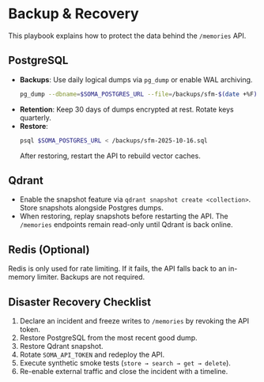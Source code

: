 # Backup & Recovery

This playbook explains how to protect the data behind the `/memories` API.

## PostgreSQL

- **Backups**: Use daily logical dumps via `pg_dump` or enable WAL archiving.
  ```bash
  pg_dump --dbname=$SOMA_POSTGRES_URL --file=/backups/sfm-$(date +%F).sql
  ```
- **Retention**: Keep 30 days of dumps encrypted at rest. Rotate keys quarterly.
- **Restore**:
  ```bash
  psql $SOMA_POSTGRES_URL < /backups/sfm-2025-10-16.sql
  ```
  After restoring, restart the API to rebuild vector caches.

## Qdrant

- Enable the snapshot feature via `qdrant snapshot create <collection>`. Store snapshots alongside Postgres dumps.
- When restoring, replay snapshots before restarting the API. The `/memories` endpoints remain read-only until Qdrant is back online.

## Redis (Optional)

Redis is only used for rate limiting. If it fails, the API falls back to an in-memory limiter. Backups are not required.

## Disaster Recovery Checklist

1. Declare an incident and freeze writes to `/memories` by revoking the API token.
2. Restore PostgreSQL from the most recent good dump.
3. Restore Qdrant snapshot.
4. Rotate `SOMA_API_TOKEN` and redeploy the API.
5. Execute synthetic smoke tests (`store → search → get → delete`).
6. Re-enable external traffic and close the incident with a timeline.

